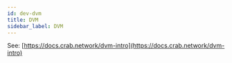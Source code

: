 ```yaml
---
id: dev-dvm
title: DVM
sidebar_label: DVM
---
```


See: [https://docs.crab.network/dvm-intro](https://docs.crab.network/dvm-intro)
